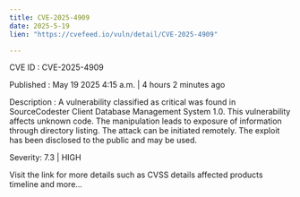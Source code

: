 ```yaml
---
title: CVE-2025-4909
date: 2025-5-19
lien: "https://cvefeed.io/vuln/detail/CVE-2025-4909"

---
```


CVE ID : CVE-2025-4909

Published :  May 19
2025
4:15 a.m. | 4 hours
2 minutes ago

Description : A vulnerability classified as critical was found in SourceCodester Client Database Management System 1.0. This vulnerability affects unknown code. The manipulation leads to exposure of information through directory listing. The attack can be initiated remotely. The exploit has been disclosed to the public and may be used.

Severity: 7.3 | HIGH

Visit the link for more details
such as CVSS details
affected products
timeline
and more...
